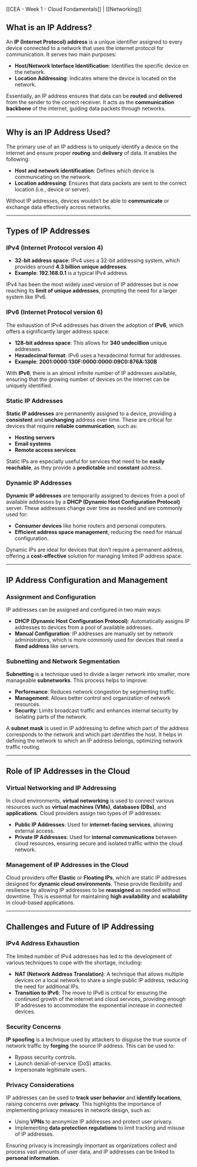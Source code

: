 [[CEA - Week 1 - Cloud Fondamentals]] | [[Networking]]

## What is an IP Address?

An **IP (Internet Protocol) address** is a unique identifier assigned to every device connected to a network that uses the internet protocol for communication. It serves two main purposes:

- **Host/Network Interface Identification**: Identifies the specific device on the network.
- **Location Addressing**: Indicates where the device is located on the network.

Essentially, an IP address ensures that data can be **routed** and **delivered** from the sender to the correct receiver. It acts as the **communication backbone** of the internet, guiding data packets through networks.

---

## Why is an IP Address Used?

The primary use of an IP address is to uniquely identify a device on the internet and ensure proper **routing** and **delivery** of data. It enables the following:

- **Host and network identification**: Defines which device is communicating on the network.
- **Location addressing**: Ensures that data packets are sent to the correct location (i.e., device or server).

Without IP addresses, devices wouldn’t be able to **communicate** or exchange data effectively across networks.

---

## Types of IP Addresses

### IPv4 (Internet Protocol version 4)

- **32-bit address space**: IPv4 uses a 32-bit addressing system, which provides around **4.3 billion unique addresses**.
- **Example**: **192.168.0.1** is a typical IPv4 address.

IPv4 has been the most widely used version of IP addresses but is now reaching its **limit of unique addresses**, prompting the need for a larger system like IPv6.

### IPv6 (Internet Protocol version 6)

The exhaustion of IPv4 addresses has driven the adoption of **IPv6**, which offers a significantly larger address space:

- **128-bit address space**: This allows for **340 undecillion** unique addresses.
- **Hexadecimal format**: IPv6 uses a hexadecimal format for addresses.
- **Example**: **2001:0000:130F:0000:0000:09C0:876A:130B**

With **IPv6**, there is an almost infinite number of IP addresses available, ensuring that the growing number of devices on the internet can be uniquely identified.

### Static IP Addresses

**Static IP addresses** are permanently assigned to a device, providing a **consistent** and **unchanging** address over time. These are critical for devices that require **reliable communication**, such as:

- **Hosting servers**
- **Email systems**
- **Remote access services**

Static IPs are especially useful for services that need to be **easily reachable**, as they provide a **predictable** and **constant** address.

### Dynamic IP Addresses

**Dynamic IP addresses** are temporarily assigned to devices from a pool of available addresses by a **DHCP (Dynamic Host Configuration Protocol)** server. These addresses change over time as needed and are commonly used for:

- **Consumer devices** like home routers and personal computers.
- **Efficient address space management**, reducing the need for manual configuration.

Dynamic IPs are ideal for devices that don’t require a permanent address, offering a **cost-effective** solution for managing limited IP address space.

---

## IP Address Configuration and Management

### Assignment and Configuration

IP addresses can be assigned and configured in two main ways:

- **DHCP (Dynamic Host Configuration Protocol)**: Automatically assigns IP addresses to devices from a pool of available addresses.
- **Manual Configuration**: IP addresses are manually set by network administrators, which is more commonly used for devices that need a **fixed address** like servers.

### Subnetting and Network Segmentation

**Subnetting** is a technique used to divide a larger network into smaller, more manageable **subnetworks**. This process helps to improve:

- **Performance**: Reduces network congestion by segmenting traffic.
- **Management**: Allows better control and organization of network resources.
- **Security**: Limits broadcast traffic and enhances internal security by isolating parts of the network.

A **subnet mask** is used in IP addressing to define which part of the address corresponds to the network and which part identifies the host. It helps in defining the network to which an IP address belongs, optimizing network traffic routing.

---

## Role of IP Addresses in the Cloud

### Virtual Networking and IP Addressing

In cloud environments, **virtual networking** is used to connect various resources such as **virtual machines (VMs)**, **databases (DBs)**, and **applications**. Cloud providers assign two types of IP addresses:

- **Public IP Addresses**: Used for **internet-facing services**, allowing external access.
- **Private IP Addresses**: Used for **internal communications** between cloud resources, ensuring secure and isolated traffic within the cloud network.

### Management of IP Addresses in the Cloud

Cloud providers offer **Elastic** or **Floating IPs**, which are static IP addresses designed for **dynamic cloud environments**. These provide flexibility and resilience by allowing IP addresses to be **reassigned** as needed without downtime. This is essential for maintaining **high availability** and **scalability** in cloud-based applications.

---

## Challenges and Future of IP Addressing

### IPv4 Address Exhaustion

The limited number of IPv4 addresses has led to the development of various techniques to cope with the shortage, including:

- **NAT (Network Address Translation)**: A technique that allows multiple devices on a local network to share a single public IP address, reducing the need for additional IPs.
- **Transition to IPv6**: The move to IPv6 is critical for ensuring the continued growth of the internet and cloud services, providing enough IP addresses to accommodate the exponential increase in connected devices.

### Security Concerns

**IP spoofing** is a technique used by attackers to disguise the true source of network traffic by **forging** the source IP address. This can be used to:

- Bypass security controls.
- Launch denial-of-service (DoS) attacks.
- Impersonate legitimate users.

### Privacy Considerations

IP addresses can be used to **track user behavior** and **identify locations**, raising concerns over **privacy**. This highlights the importance of implementing privacy measures in network design, such as:

- Using **VPNs** to anonymize IP addresses and protect user privacy.
- Implementing **data protection regulations** to limit tracking and misuse of IP addresses.

Ensuring privacy is increasingly important as organizations collect and process vast amounts of user data, and IP addresses can be linked to **personal information**.
